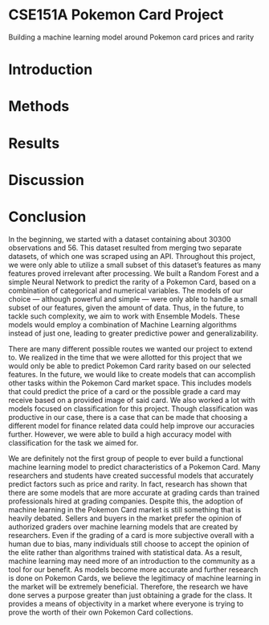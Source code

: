 # CSE151A Pokemon Card Project
Building a machine learning model around Pokemon card prices and rarity

# Introduction

# Methods

# Results

# Discussion

# Conclusion
In the beginning, we started with a dataset containing about 30300 observations and 56. This dataset resulted from merging two separate datasets, of which one was scraped using an API. Throughout this project, we were only able to utilize a small subset of this dataset’s features as many features proved irrelevant after processing. We built a Random Forest and a simple Neural Network to predict the rarity of a Pokemon Card, based on a combination of categorical and numerical variables. The models of our choice — although powerful and simple — were only able to handle a small subset of our features, given the amount of data. Thus, in the future, to tackle such complexity, we aim to work with Ensemble Models. These models would employ a combination of Machine Learning algorithms instead of just one, leading to greater predictive power and generalizability.

There are many different possible routes we wanted our project to extend to. We realized in the time that we were allotted for this project that we would only be able to predict Pokemon Card rarity based on our selected features. In the future, we would like to create models that can accomplish other tasks within the Pokemon Card market space. This includes models that could predict the price of a card or the possible grade a card may receive based on a provided image of said card. We also worked a lot with models focused on classification for this project. Though classification was productive in our case, there is a case that can be made that choosing a different model for finance related data could help improve our accuracies further. However, we were able to build a high accuracy model with classification for the task we aimed for.

We are definitely not the first group of people to ever build a functional machine learning model to predict characteristics of a Pokemon Card. Many researchers and students have created successful models that accurately predict factors such as price and rarity. In fact, research has shown that there are some models that are more accurate at grading cards than trained professionals hired at grading companies. Despite this, the adoption of machine learning in the Pokemon Card market is still something that is heavily debated. Sellers and buyers in the market prefer the opinion of authorized graders over machine learning models that are created by researchers. Even if the grading of a card is more subjective overall with a human due to bias, many individuals still choose to accept the opinion of the elite rather than algorithms trained with statistical data. As a result, machine learning may need more of an introduction to the community as a tool for our benefit. As models become more accurate and further research is done on Pokemon Cards, we believe the legitimacy of machine learning in the market will be extremely beneficial. Therefore, the research we have done serves a purpose greater than just obtaining a grade for the class. It provides a means of objectivity in a market where everyone is trying to prove the worth of their own Pokemon Card collections.
